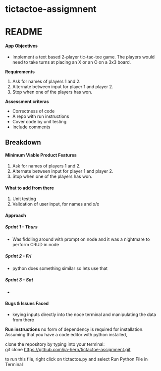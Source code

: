 # tictactoe-assigmnent

# README

#### App Objectives

- Implement a text based 2-player tic-tac-toe game. The players would need to take turns at placing an X or an O on a 3x3 board.

**Requirements**

1. Ask for names of players 1 and 2.
2. Alternate between input for player 1 and player 2.
3. Stop when one of the players has won.

**Assessment criteras**

- Correctness of code
- A repo with run instructions
- Cover code by unit testing
- Include comments

## Breakdown

#### Minimum Viable Product Features

1. Ask for names of players 1 and 2.
2. Alternate between input for player 1 and player 2.
3. Stop when one of the players has won.

#### What to add from there

1. Unit testing
2. Validation of user input, for names and x/o

#### Approach

##### Sprint 1 - Thurs

- Was fiddling around with prompt on node and it was a nightmare to perform CRUD in node

##### Sprint 2 - Fri

- python does something similar so lets use that

##### Sprint 3 - Sat

-

#### Bugs & Issues Faced

- keying inputs directly into the noce terminal and manipulating the data from there

**Run instructions**
no form of dependency is required for installation.
Assuming that you have a code editor with python installed,

clone the repository by typing into your terminal: <br>
git clone https://github.com/jia-hern/tictactoe-assigmnent.git

to run this file, right click on tictactoe.py and select Run Python File in Terminal
